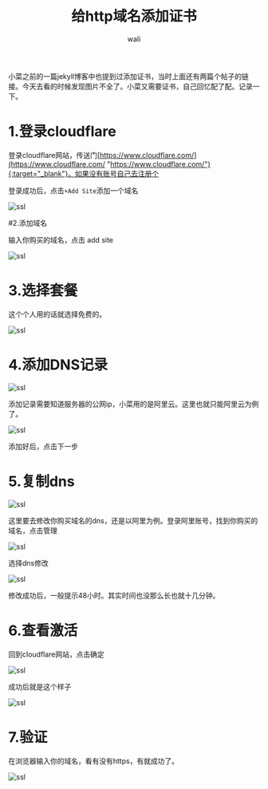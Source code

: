 ﻿---
layout: post
title: 给http域名添加证书   #标题
tagline: 
category: server      #分类
author: wali    #作者
tag: https     #标签
ghurl:        #github url
ghurl_zip:   #github zip下载
comments: true

post_nav: false
---

小菜之前的一篇jekyll博客中也提到过添加证书，当时上面还有两篇个帖子的链接。今天去看的时候发现图片不全了。小菜又需要证书，自己回忆配了配。记录一下。

# 1.登录cloudflare

登录cloudflare网站，传送门[https://www.cloudflare.com/](https://www.cloudflare.com/ "https://www.cloudflare.com/"){:target="_blank"}。如果没有账号自己去注册个

登录成功后，点击`+Add Site`添加一个域名

![ssl](http://walidream.com:9999/blogImage/https/https_1.jpg)

#2.添加域名

输入你购买的域名，点击 add site

![ssl](http://walidream.com:9999/blogImage/https/https_2.jpg)

# 3.选择套餐

这个个人用的话就选择免费的。

![ssl](http://walidream.com:9999/blogImage/https/https_3.jpg)

# 4.添加DNS记录

![ssl](http://walidream.com:9999/blogImage/https/https_4.jpg)

添加记录需要知道服务器的公网ip，小菜用的是阿里云。这里也就只能阿里云为例了。

![ssl](http://walidream.com:9999/blogImage/https/https_5.jpg)

添加好后，点击下一步

# 5.复制dns

![ssl](http://walidream.com:9999/blogImage/https/https_6.jpg)

这里要去修改你购买域名的dns，还是以阿里为例。登录阿里账号，找到你购买的域名，点击管理 

![ssl](http://walidream.com:9999/blogImage/https/https_7.jpg)

选择dns修改  

![ssl](http://walidream.com:9999/blogImage/https/https_8.jpg)

修改成功后，一般提示48小时。其实时间也没那么长也就十几分钟。


# 6.查看激活

回到cloudflare网站，点击确定 

![ssl](http://walidream.com:9999/blogImage/https/https_6.jpg)

成功后就是这个样子

![ssl](http://walidream.com:9999/blogImage/https/https_10.jpg)

# 7.验证

在浏览器输入你的域名，看有没有https，有就成功了。

![ssl](http://walidream.com:9999/blogImage/https/https_9.jpg)


















